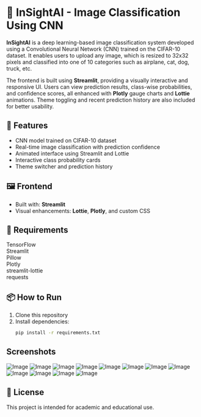 # 🧠 InSightAI - Image Classification Using CNN

**InSightAI** is a deep learning-based image classification system developed using a Convolutional Neural Network (CNN) trained on the CIFAR-10 dataset. It enables users to upload any image, which is resized to 32x32 pixels and classified into one of 10 categories such as airplane, cat, dog, truck, etc.

The frontend is built using **Streamlit**, providing a visually interactive and responsive UI. Users can view prediction results, class-wise probabilities, and confidence scores, all enhanced with **Plotly** gauge charts and **Lottie** animations. Theme toggling and recent prediction history are also included for better usability.

## 🚀 Features

- CNN model trained on CIFAR-10 dataset  
- Real-time image classification with prediction confidence  
- Animated interface using Streamlit and Lottie  
- Interactive class probability cards  
- Theme switcher and prediction history  

## 🖼️ Frontend

- Built with: **Streamlit**
- Visual enhancements: **Lottie**, **Plotly**, and custom CSS

## 📁 Requirements

TensorFlow   
Streamlit   
Pillow   
Plotly    
streamlit-lottie   
requests 

## 📦 How to Run

1. Clone this repository  
2. Install dependencies:  
   ```bash
   pip install -r requirements.txt

## Screenshots

![Image](https://github.com/user-attachments/assets/bf76ead6-ea91-47a9-a5a8-12d81bed7480)
![Image](https://github.com/user-attachments/assets/b323e050-9268-4fe7-98ed-686a3b3f7bfa)
![Image](https://github.com/user-attachments/assets/d16e982b-b8e4-4455-9483-bd82642b64e6)
![Image](https://github.com/user-attachments/assets/49bb29dd-782d-4c93-b882-9a613eefc75b)
![Image](https://github.com/user-attachments/assets/8701a611-f976-49c7-84ab-11de458637f3)
![Image](https://github.com/user-attachments/assets/d561acf2-9ce7-423b-a1db-e17e5cafbcf6)
![Image](https://github.com/user-attachments/assets/864bfd92-b423-4e31-a01d-22f19ad825ff)
![Image](https://github.com/user-attachments/assets/02cf53a9-5904-4ed8-acb1-658d8e95d857)
![Image](https://github.com/user-attachments/assets/88490ef5-3b4f-4aeb-b661-ea02dc9ed03c)
![Image](https://github.com/user-attachments/assets/aef5d31c-8729-4ae6-b2f4-e55b950c7723)
![Image](https://github.com/user-attachments/assets/a492090c-34d2-4dbc-be10-058f0bfcb002)
![Image](https://github.com/user-attachments/assets/f176add2-b342-4365-9cec-b70c7a6c94c2)

## 📜 License

This project is intended for academic and educational use.
